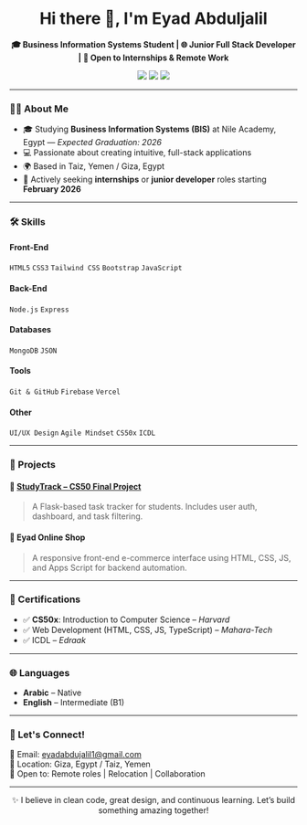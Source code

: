 <h1 align="center">Hi there 👋, I'm Eyad Abduljalil</h1>

<p align="center">
  <b>🎓 Business Information Systems Student | 🌐 Junior Full Stack Developer | 🌱 Open to Internships & Remote Work</b>
</p>

<p align="center">
  <a href="mailto:eyadabdujalil1@gmail.com"><img src="https://img.shields.io/badge/email-D14836?style=for-the-badge&logo=gmail&logoColor=white"/></a>
  <a href="https://www.linkedin.com/in/eyad-abduljalil" target="_blank"><img src="https://img.shields.io/badge/LinkedIn-0077B5?style=for-the-badge&logo=linkedin&logoColor=white"/></a>
  <a href="https://github.com/EyadAbduljalil" target="_blank"><img src="https://img.shields.io/badge/GitHub-181717?style=for-the-badge&logo=github&logoColor=white"/></a>
</p>

---

### 👨‍💻 About Me

- 🎓 Studying **Business Information Systems (BIS)** at Nile Academy, Egypt — *Expected Graduation: 2026*  
- 💻 Passionate about creating intuitive, full-stack applications  
- 🌍 Based in Taiz, Yemen / Giza, Egypt  
- 📌 Actively seeking **internships** or **junior developer** roles starting **February 2026**

---

### 🛠️ Skills

#### Front-End
`HTML5` `CSS3` `Tailwind CSS` `Bootstrap` `JavaScript`

#### Back-End
 `Node.js` `Express`

#### Databases
`MongoDB` `JSON` 

#### Tools
`Git & GitHub` `Firebase` `Vercel`

#### Other
`UI/UX Design` `Agile Mindset` `CS50x` `ICDL`

---

### 📂 Projects

#### 🔹 [StudyTrack – CS50 Final Project](http://bit.ly/4eykMBB)
> A Flask-based task tracker for students. Includes user auth, dashboard, and task filtering.

#### 🔹 Eyad Online Shop
> A responsive front-end e-commerce interface using HTML, CSS, JS, and Apps Script for backend automation.

---

### 📜 Certifications

- ✅ **CS50x**: Introduction to Computer Science – *Harvard*
- ✅ Web Development (HTML, CSS, JS, TypeScript) – *Mahara-Tech*
- ✅ ICDL – *Edraak*

---

### 🌐 Languages

- **Arabic** – Native  
- **English** – Intermediate (B1)

---

### 🤝 Let's Connect!

📧 Email: eyadabdujalil1@gmail.com  
📍 Location: Giza, Egypt / Taiz, Yemen  
📌 Open to: Remote roles | Relocation | Collaboration

---

<p align="center">✨ I believe in clean code, great design, and continuous learning. Let’s build something amazing together!</p>

